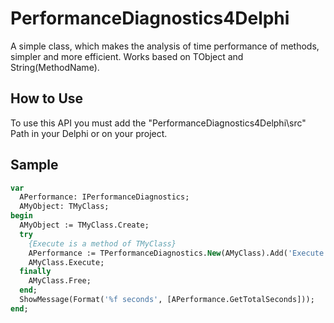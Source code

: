 # PerformanceDiagnostics4Delphi
A simple class, which makes the analysis of time performance of methods, simpler and more efficient.
Works based on TObject and String(MethodName).
## How to Use
To use this API you must add the "PerformanceDiagnostics4Delphi\src" Path in your Delphi or on your project.
## Sample
```pascal
var
  APerformance: IPerformanceDiagnostics;
  AMyObject: TMyClass;
begin
  AMyObject := TMyClass.Create;
  try
    {Execute is a method of TMyClass}
    APerformance := TPerformanceDiagnostics.New(AMyClass).Add('Execute');
    AMyClass.Execute;
  finally
    AMyClass.Free;
  end;
  ShowMessage(Format('%f seconds', [APerformance.GetTotalSeconds]));
end;
```
